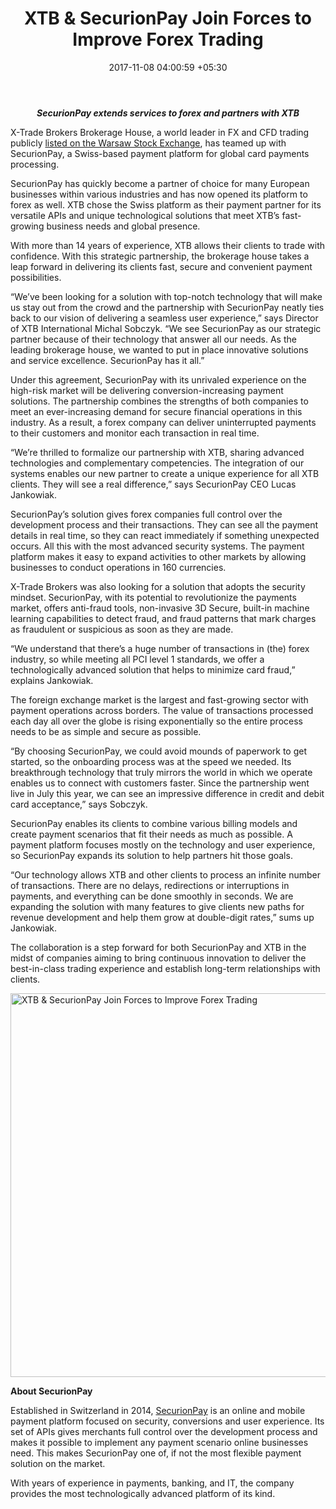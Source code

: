 ﻿---
title: XTB & SecurionPay Join Forces to Improve Forex Trading
date: 2017-11-08 04:00:59 +05:30
categories:
- News
- Payments
tags:
- Asia
- Europe
- news
- SecurionPay
- US
- XTB
layout: post
type: post
status: publish
category:
- Payments
- News
Markets:
- Asia
- Europe
- news
- SecurionPay
- US
- XTB
Person: MEDICI Team
---

<p style="text-align: center;"><b><i>SecurionPay extends services to forex and partners with XTB</i></b></p>
<p style="text-align: left;">X-Trade Brokers Brokerage House, a world leader in FX and CFD trading publicly <a href="https://www.gpw.pl/company-factsheet?isin=PLXTRDM00011">listed on the Warsaw Stock Exchange</a>, has teamed up with SecurionPay, a Swiss-based payment platform for global card payments processing.</p>
<p>SecurionPay has quickly become a partner of choice for many European businesses within various industries and has now opened its platform to forex as well. XTB chose the Swiss platform as their payment partner for its versatile APIs and unique technological solutions that meet XTB’s fast-growing business needs and global presence.</p>
<p>With more than 14 years of experience, XTB allows their clients to trade with confidence. With this strategic partnership, the brokerage house takes a leap forward in delivering its clients fast, secure and convenient payment possibilities.</p>
<p>“We’ve been looking for a solution with top-notch technology that will make us stay out from the crowd and the partnership with SecurionPay neatly ties back to our vision of delivering a seamless user experience,” says Director of XTB International Michal Sobczyk. “We see SecurionPay as our strategic partner because of their technology that answer all our needs. As the leading brokerage house, we wanted to put in place innovative solutions and service excellence. SecurionPay has it all.”</p>
<p>Under this agreement, SecurionPay with its unrivaled experience on the high-risk market will be delivering conversion-increasing payment solutions. The partnership combines the strengths of both companies to meet an ever-increasing demand for secure financial operations in this industry. As a result, a forex company can deliver uninterrupted payments to their customers and monitor each transaction in real time.</p>
<p>“We’re thrilled to formalize our partnership with XTB, sharing advanced technologies and complementary competencies. The integration of our systems enables our new partner to create a unique experience for all XTB clients. They will see a real difference,” says SecurionPay CEO Lucas Jankowiak.</p>
<p>SecurionPay’s solution gives forex companies full control over the development process and their transactions. They can see all the payment details in real time, so they can react immediately if something unexpected occurs. All this with the most advanced security systems. The payment platform makes it easy to expand activities to other markets by allowing businesses to conduct operations in 160 currencies. </p>
<p>X-Trade Brokers was also looking for a solution that adopts the security mindset. SecurionPay, with its potential to revolutionize the payments market, offers anti-fraud tools, non-invasive 3D Secure, built-in machine learning capabilities to detect fraud, and fraud patterns that mark charges as fraudulent or suspicious as soon as they are made. </p>
<p>“We understand that there’s a huge number of transactions in (the) forex industry, so while meeting all PCI level 1 standards, we offer a technologically advanced solution that helps to minimize card fraud,” explains Jankowiak.</p>
<p>The foreign exchange market is the largest and fast-growing sector with payment operations across borders. The value of transactions processed each day all over the globe is rising exponentially so the entire process needs to be as simple and secure as possible.</p>
<p>“By choosing SecurionPay, we could avoid mounds of paperwork to get started, so the onboarding process was at the speed we needed. Its breakthrough technology that truly mirrors the world in which we operate enables us to connect with customers faster. Since the partnership went live in July this year, we can see an impressive difference in credit and debit card acceptance,” says Sobczyk.</p>
<p>SecurionPay enables its clients to combine various billing models and create payment scenarios that fit their needs as much as possible. A payment platform focuses mostly on the technology and user experience, so SecurionPay expands its solution to help partners hit those goals. </p>
<p>“Our technology allows XTB and other clients to process an infinite number of transactions. There are no delays, redirections or interruptions in payments, and everything can be done smoothly in seconds. We are expanding the solution with many features to give clients new paths for revenue development and help them grow at double-digit rates,” sums up Jankowiak.</p>
<p>The collaboration is a step forward for both SecurionPay and XTB in the midst of companies aiming to bring continuous innovation to deliver the best-in-class trading experience and establish long-term relationships with clients.</p>
<p><img class="aligncenter size-full wp-image-28382" src="https://s3-us-west-2.amazonaws.com/go-medici/uploads/2017/11/xper1.png" alt="XTB &amp; SecurionPay Join Forces to Improve Forex Trading" width="1600" height="614" /></p>
<p><b>About SecurionPay</b></p>
<p>Established in Switzerland in 2014, <a href="https://securionpay.com/">SecurionPay</a> is an online and mobile payment platform focused on security, conversions and user experience. Its set of APIs gives merchants full control over the development process and makes it possible to implement any payment scenario online businesses need. This makes SecurionPay one of, if not the most flexible payment solution on the market.</p>
<p>With years of experience in payments, banking, and IT, the company provides the most technologically advanced platform of its kind.</p>
